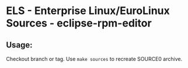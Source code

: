 # ELS - Enterprise Linux/EuroLinux Sources - eclipse-rpm-editor
 
## Usage:
  Checkout branch or tag. Use `make sources` to recreate  SOURCE0 archive.
